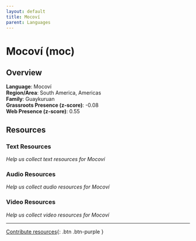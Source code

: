 ```yaml
---
layout: default
title: Mocoví
parent: Languages
---
```


# Mocoví (moc)

## Overview

**Language**: Mocoví  
**Region/Area**: South America, Americas  
**Family**: Guaykuruan  
**Grassroots Presence (z-score)**: -0.08  
**Web Presence (z-score)**: 0.55  

## Resources

### Text Resources
*Help us collect text resources for Mocoví*

### Audio Resources
*Help us collect audio resources for Mocoví*

### Video Resources
*Help us collect video resources for Mocoví*

---

[Contribute resources](https://forms.office.com/e/1SfLJx3u1r){: .btn .btn-purple }
